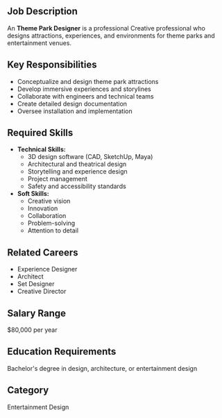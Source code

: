 ## Job Description
An **Theme Park Designer** is a professional Creative professional who designs attractions, experiences, and environments for theme parks and entertainment venues.

## Key Responsibilities
- Conceptualize and design theme park attractions
- Develop immersive experiences and storylines
- Collaborate with engineers and technical teams
- Create detailed design documentation
- Oversee installation and implementation

## Required Skills
- **Technical Skills:**
  - 3D design software (CAD, SketchUp, Maya)
  - Architectural and theatrical design
  - Storytelling and experience design
  - Project management
  - Safety and accessibility standards
- **Soft Skills:**
  - Creative vision
  - Innovation
  - Collaboration
  - Problem-solving
  - Attention to detail

## Related Careers
- Experience Designer
- Architect
- Set Designer
- Creative Director

## Salary Range
$80,000 per year

## Education Requirements
Bachelor's degree in design, architecture, or entertainment design

## Category
Entertainment Design
